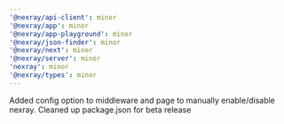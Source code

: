 ```yaml
---
'@nexray/api-client': minor
'@nexray/app': minor
'@nexray/app-playground': minor
'@nexray/json-finder': minor
'@nexray/next': minor
'@nexray/server': minor
'nexray': minor
'@nexray/types': minor
---
```


Added config option to middleware and page to manually enable/disable nexray. Cleaned up package.json for beta release
